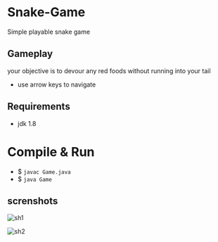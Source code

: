 # Snake-Game
Simple playable snake game

## Gameplay
your objective is to devour any red foods without running into your tail
  - use arrow keys to navigate
    
## Requirements
  - jdk 1.8

# Compile & Run
  - $ `javac Game.java`
  - $ `java Game`

## screnshots
![sh1](https://user-images.githubusercontent.com/34955038/50947438-5e50a600-14c4-11e9-86ca-59bed0067412.PNG)

![sh2](https://user-images.githubusercontent.com/34955038/50947454-758f9380-14c4-11e9-8c6d-090b3dbd8729.PNG)







